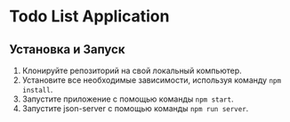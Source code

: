 # Todo List Application


## Установка и Запуск


1. Клонируйте репозиторий на свой локальный компьютер.
2. Установите все необходимые зависимости, используя команду `npm install`.
3. Запустите приложение с помощью команды `npm start`.
4. Запустите json-server с помощью команды  `npm run server`.


